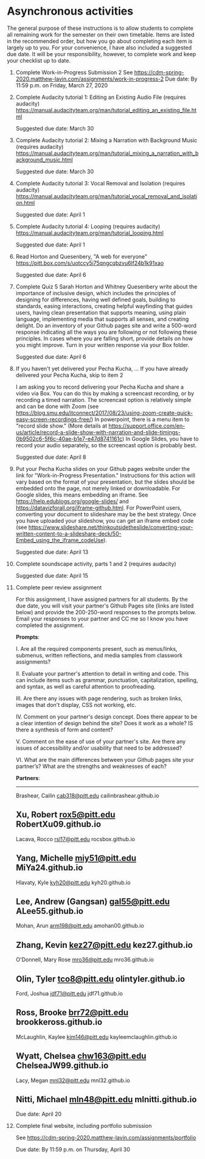 # Asynchronous activities

The general purpose of these instructions is to allow students to complete all remaining work for the semester on their own timetable. Items are listed in the recommended order, but how you go about completing each item is largely up to you. For your convenience, I have also included a suggested due date. It will be your responsibility, however, to complete work and keep your checklist up to date. 

1. Complete Work-in-Progress Submission 2
	See https://cdm-spring-2020.matthew-lavin.com/assignments/work-in-progress-2
	Due date: By 11:59 p.m. on Friday, March 27, 2020

2. Complete Audacity tutorial 1: Editing an Existing Audio File (requires audacity) 
	https://manual.audacityteam.org/man/tutorial_editing_an_existing_file.html

	Suggested due date: March 30

3. Complete Audacity tutorial 2: Mixing a Narration with Background Music (requires audacity) 
	https://manual.audacityteam.org/man/tutorial_mixing_a_narration_with_background_music.html

	Suggested due date: March 30

4. Complete Audacity tutorial 3: Vocal Removal and Isolation (requires audacity) 
	https://manual.audacityteam.org/man/tutorial_vocal_removal_and_isolation.html

	Suggested due date: April 1

5. Complete Audacity tutorial 4: Looping (requires audacity) 
	https://manual.audacityteam.org/man/tutorial_looping.html

	Suggested due date: April 1

6. Read Horton and Quesenbery, "A web for everyone" 
	https://pitt.box.com/s/uotccy5i75qngcqbzvu6lf24b1k91xao

	Suggested due date: April 6

7. Complete Quiz 5
	Sarah Horton and Whitney Quesenbery write about the importance of inclusive design, which includes the principles of designing for differences, having well defined goals, building to standards, easing interactions, creating helpful wayfinding that guides users, having clean presentation that supports meaning, using plain language, implementing media that supports all senses, and creating delight. Do an inventory of your Github pages site and write a 500-word response indicating all the ways you are following or not following these principles. In cases where you are falling short, provide details on how you might improve. Turn in your written response via your Box folder. 

	Suggested due date: April 6

8. If you haven't yet delivered your Pecha Kucha, ... If you have already delivered your Pecha Kucha, skip to item 2
	
	I am asking you to record delivering your Pecha Kucha and share a video via Box. You can do this by making a screencast recording, or by recording a timed narration. The screencast option is relatively simple and can be done with Zoom (see https://blog.smu.edu/itconnect/2017/08/23/using-zoom-create-quick-easy-screen-recordings-free/) In powerpoint, there is a menu item to "record slide show." (More details at https://support.office.com/en-us/article/record-a-slide-show-with-narration-and-slide-timings-0b9502c6-5f6c-40ae-b1e7-e47d8741161c) In Google Slides, you have to record your audio separately, so the screencast option is probably best. 

	Suggested due date: April 8

9. Put your Pecha Kucha slides on your Github pages website under the link for "Work-in-Progress Presentation." 
	Instructions for this action will vary based on the format of your presentation, but the slides should be embedded onto the page, not merely linked or downloadable. For Google slides, this means embedding an iframe. See https://help.edublogs.org/google-slides/ and https://datavizforall.org/iframe-github.html. For PowerPoint users, converting your document to slideshare may be the best strategy. Once you have uploaded your slideshow, you can get an iframe embed code (see https://www.slideshare.net/thinkoutsidetheslide/converting-your-written-content-to-a-slideshare-deck/50-Embed_using_the_iframe_codeUse).

	Suggested due date: April 13

10. Complete soundscape activity, parts 1 and 2 (requires audacity)

	Suggested due date: April 15

11. Complete peer review assignment

	For this assignment, I have assigned partners for all students. By the due date, you will visit your partner's Github Pages site (links are listed below) and provide the 200-250-word responses to the prompts below. Email your responses to your partner and CC me so I know you have completed the assignment. 

	__Prompts__:

	I. Are all the required components present, such as menus/links, submenus, written reflections, and media samples from classwork assignments? 

	II. Evaluate your partner's attention to detail in writing and code. This can include items such as grammar, punctuation, capitalization, spelling, and syntax, as well as careful attention to proofreading. 

	III. Are there any issues with page rendering, such as broken links, images that don't display, CSS not working, etc. 

	IV. Comment on your partner's design concept. Does there appear to be a clear intention of design behind the site? Does it work as a whole? IS there a synthesis of form and content?  

	V. Comment on the ease of use of your partner's site. Are there any issues of accessibility and/or usability that need to be addressed? 

	VI. What are the main differences between your Github pages site your partner’s? What are the strengths and weaknesses of each? 
 
	__Partners__:
	
	---
	
	Brashear, Cailin	cab318@pitt.edu	cailinbrashear.github.io
	
	Xu, Robert	rox5@pitt.edu	RobertXu09.github.io
	---
	
	Lacava, Rocco	rsl17@pitt.edu	rocsbox.github.io
	
	Yang, Michelle	miy51@pitt.edu	MiYa24.github.io
	---
	
	Hlavaty, Kyle	kyh20@pitt.edu	kyh20.github.io
	
	Lee, Andrew (Gangsan)	gal55@pitt.edu	ALee55.github.io
	---
	
	Mohan, Arun	arm198@pitt.edu	amohan00.github.io
	
	Zhang, Kevin	kez27@pitt.edu	kez27.github.io
	---
	
	O'Donnell, Mary Rose	mro36@pitt.edu	mro36.github.io
	
	Olin, Tyler	tco8@pitt.edu	olintyler.github.io
	---
	
	Ford, Joshua	jdf71@pitt.edu	jdf71.github.io
	
	Ross, Brooke	brr72@pitt.edu	brookkeross.github.io
	---
	
	McLaughlin, Kaylee	kjm146@pitt.edu	kayleemclaughlin.github.io
	
	Wyatt, Chelsea	chw163@pitt.edu ChelseaJW99.github.io
	---
	
	Lacy, Megan	mnl32@pitt.edu	mnl32.github.io
	
	Nitti, Michael	mln48@pitt.edu	mlnitti.github.io
	---
	
	Due date: April 20

12. Complete final website, including portfolio submission

	See https://cdm-spring-2020.matthew-lavin.com/assignments/portfolio

	Due date: By 11:59 p.m. on Thursday, April 30
